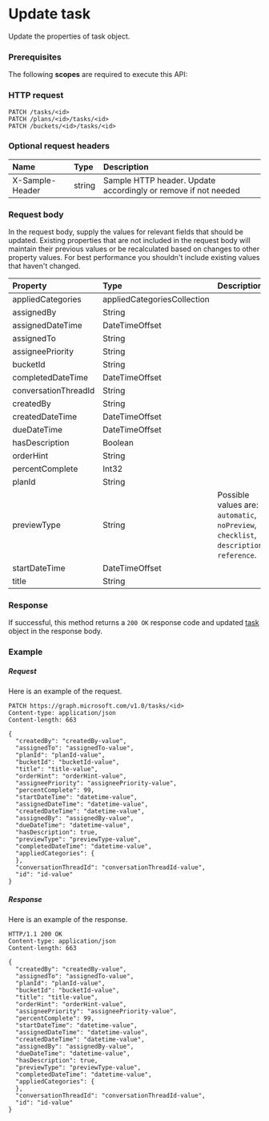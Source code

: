 # Update task

Update the properties of task object.
### Prerequisites
The following **scopes** are required to execute this API: 
### HTTP request
<!-- { "blockType": "ignored" } -->
```http
PATCH /tasks/<id>
PATCH /plans/<id>/tasks/<id>
PATCH /buckets/<id>/tasks/<id>
```
### Optional request headers
| Name       | Type | Description|
|:-----------|:------|:----------|
| X-Sample-Header  | string  | Sample HTTP header. Update accordingly or remove if not needed|

### Request body
In the request body, supply the values for relevant fields that should be updated. Existing properties that are not included in the request body will maintain their previous values or be recalculated based on changes to other property values. For best performance you shouldn't include existing values that haven't changed.

| Property	   | Type	|Description|
|:---------------|:--------|:----------|
|appliedCategories|appliedCategoriesCollection||
|assignedBy|String||
|assignedDateTime|DateTimeOffset||
|assignedTo|String||
|assigneePriority|String||
|bucketId|String||
|completedDateTime|DateTimeOffset||
|conversationThreadId|String||
|createdBy|String||
|createdDateTime|DateTimeOffset||
|dueDateTime|DateTimeOffset||
|hasDescription|Boolean||
|orderHint|String||
|percentComplete|Int32||
|planId|String||
|previewType|String| Possible values are: `automatic`, `noPreview`, `checklist`, `description`, `reference`.|
|startDateTime|DateTimeOffset||
|title|String||

### Response
If successful, this method returns a `200 OK` response code and updated [task](../resources/task.md) object in the response body.
### Example
##### Request
Here is an example of the request.
<!-- {
  "blockType": "request",
  "name": "update_task"
}-->
```http
PATCH https://graph.microsoft.com/v1.0/tasks/<id>
Content-type: application/json
Content-length: 663

{
  "createdBy": "createdBy-value",
  "assignedTo": "assignedTo-value",
  "planId": "planId-value",
  "bucketId": "bucketId-value",
  "title": "title-value",
  "orderHint": "orderHint-value",
  "assigneePriority": "assigneePriority-value",
  "percentComplete": 99,
  "startDateTime": "datetime-value",
  "assignedDateTime": "datetime-value",
  "createdDateTime": "datetime-value",
  "assignedBy": "assignedBy-value",
  "dueDateTime": "datetime-value",
  "hasDescription": true,
  "previewType": "previewType-value",
  "completedDateTime": "datetime-value",
  "appliedCategories": {
  },
  "conversationThreadId": "conversationThreadId-value",
  "id": "id-value"
}
```
##### Response
Here is an example of the response.
<!-- {
  "blockType": "response",
  "truncated": false,
  "@odata.type": "microsoft.graph.task"
} -->
```http
HTTP/1.1 200 OK
Content-type: application/json
Content-length: 663

{
  "createdBy": "createdBy-value",
  "assignedTo": "assignedTo-value",
  "planId": "planId-value",
  "bucketId": "bucketId-value",
  "title": "title-value",
  "orderHint": "orderHint-value",
  "assigneePriority": "assigneePriority-value",
  "percentComplete": 99,
  "startDateTime": "datetime-value",
  "assignedDateTime": "datetime-value",
  "createdDateTime": "datetime-value",
  "assignedBy": "assignedBy-value",
  "dueDateTime": "datetime-value",
  "hasDescription": true,
  "previewType": "previewType-value",
  "completedDateTime": "datetime-value",
  "appliedCategories": {
  },
  "conversationThreadId": "conversationThreadId-value",
  "id": "id-value"
}
```

<!-- uuid: 8fcb5dbc-d5aa-4681-8e31-b001d5168d79
2015-10-25 14:57:30 UTC -->
<!-- {
  "type": "#page.annotation",
  "description": "Update task",
  "keywords": "",
  "section": "documentation",
  "tocPath": ""
}-->